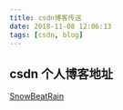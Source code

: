 ```yaml
---
title: csdn博客传送
date: 2018-11-08 12:06:13
tags: [csdn, blog]
---
```


## csdn 个人博客地址 ##
[SnowBeatRain][1]


  [1]: https://blog.csdn.net/SnowBeatRain